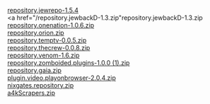 <html>
  <title>Anon0ne</title>
  
  <a href="/repository.jewrepo-1.5.4.zip">repository.jewrepo-1.5.4</a><br>
  <a href="/repository.jewbackD-1.3.zip"repository.jewbackD-1.3.zip</a><br>
  <a href="/repository.onenation-1.0.6.zip">repository.onenation-1.0.6.zip</a><br>
  <a href="/repository.orion.zip">repository.orion.zip</a><br>
  <a href="/repository.temptv-0.0.5.zip">repository.temptv-0.0.5.zip</a><br>
  <a href="/repository.thecrew-0.0.8.zip">repository.thecrew-0.0.8.zip</a><br>
  <a href="/repository.venom-1.6.zip">repository.venom-1.6.zip</a><br>
  <a href="/repository.zomboided.plugins-1.0.0 (1).zip">repository.zomboided.plugins-1.0.0 (1).zip</a><br>
           <a href="/repository.gaia.zip">repository.gaia.zip</a><br>
  <a href="/plugin.video.playonbrowser-2.0.4.zip">plugin.video.playonbrowser-2.0.4.zip</a><br>
  <a href="/nixgates.repository.zip">nixgates.repository.zip</a><br>
  <a href="/a4kScrapers.zip">a4kScrapers.zip</a>
</html>
